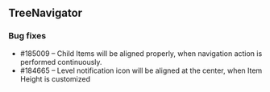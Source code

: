 ## TreeNavigator

### Bug fixes

* \#185009 – Child Items will be aligned properly, when navigation action is performed continuously. 
* \#184665 – Level notification icon will be aligned at the center, when Item Height is customized
